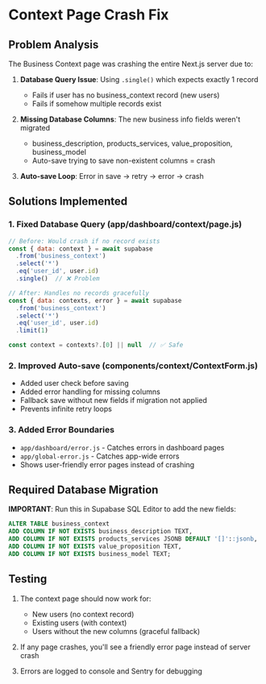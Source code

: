 # Context Page Crash Fix

## Problem Analysis
The Business Context page was crashing the entire Next.js server due to:

1. **Database Query Issue**: Using `.single()` which expects exactly 1 record
   - Fails if user has no business_context record (new users)
   - Fails if somehow multiple records exist

2. **Missing Database Columns**: The new business info fields weren't migrated
   - business_description, products_services, value_proposition, business_model
   - Auto-save trying to save non-existent columns = crash

3. **Auto-save Loop**: Error in save → retry → error → crash

## Solutions Implemented

### 1. Fixed Database Query (app/dashboard/context/page.js)
```javascript
// Before: Would crash if no record exists
const { data: context } = await supabase
  .from('business_context')
  .select('*')
  .eq('user_id', user.id)
  .single()  // ❌ Problem

// After: Handles no records gracefully
const { data: contexts, error } = await supabase
  .from('business_context')
  .select('*')
  .eq('user_id', user.id)
  .limit(1)

const context = contexts?.[0] || null  // ✅ Safe
```

### 2. Improved Auto-save (components/context/ContextForm.js)
- Added user check before saving
- Added error handling for missing columns
- Fallback save without new fields if migration not applied
- Prevents infinite retry loops

### 3. Added Error Boundaries
- `app/dashboard/error.js` - Catches errors in dashboard pages
- `app/global-error.js` - Catches app-wide errors
- Shows user-friendly error pages instead of crashing

## Required Database Migration

**IMPORTANT**: Run this in Supabase SQL Editor to add the new fields:

```sql
ALTER TABLE business_context 
ADD COLUMN IF NOT EXISTS business_description TEXT,
ADD COLUMN IF NOT EXISTS products_services JSONB DEFAULT '[]'::jsonb,
ADD COLUMN IF NOT EXISTS value_proposition TEXT,
ADD COLUMN IF NOT EXISTS business_model TEXT;
```

## Testing

1. The context page should now work for:
   - New users (no context record)
   - Existing users (with context)
   - Users without the new columns (graceful fallback)

2. If any page crashes, you'll see a friendly error page instead of server crash

3. Errors are logged to console and Sentry for debugging